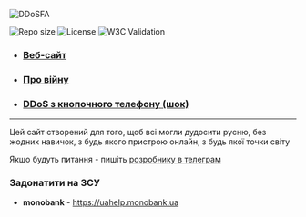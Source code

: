 ![DDoSFA](https://user-images.githubusercontent.com/81070564/200185971-65c790b7-176f-458a-bfb9-1bdc547de094.png)

![Repo size](https://img.shields.io/github/repo-size/BogdanDevUA/simple-ddos)
![License](https://img.shields.io/github/license/BogdanDevUA/simple-ddos)
![W3C Validation](https://img.shields.io/w3c-validation/html?preset=HTML%2C%20SVG%201.1%2C%20MathML%203.0&targetUrl=https%3A%2F%2Fddos-separ.ml)

* ### [Веб-сайт](https://ddos-separ.ml)

* ### [Про війну](https://war.ukraine.ua)

* ### [DDoS з кнопочного телефону (шок)](https://ddos-separ.ml/lite "Капєц")

---
Цей сайт створений для того, щоб всі могли дудосити русню, без жодних навичок, з будь якого пристрою онлайн, з будь якої точки світу

Якщо будуть питання - пишіть [розробнику в телеграм](https://t.me/dirim "Мій телеграм") 

### Задонатити на **ЗСУ**

- **monobank** - <https://uahelp.monobank.ua>
